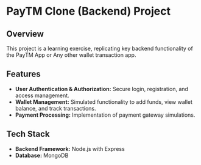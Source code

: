 # PayTM Clone (Backend) Project

## Overview

This project is a learning exercise, replicating key backend functionality of the PayTM App or Any other wallet transaction app.

## Features

- **User Authentication & Authorization:** Secure login, registration, and access management.
- **Wallet Management:** Simulated functionality to add funds, view wallet balance, and track transactions.
- **Payment Processing:** Implementation of payment gateway simulations.

## Tech Stack

- **Backend Framework:** Node.js with Express
- **Database:** MongoDB